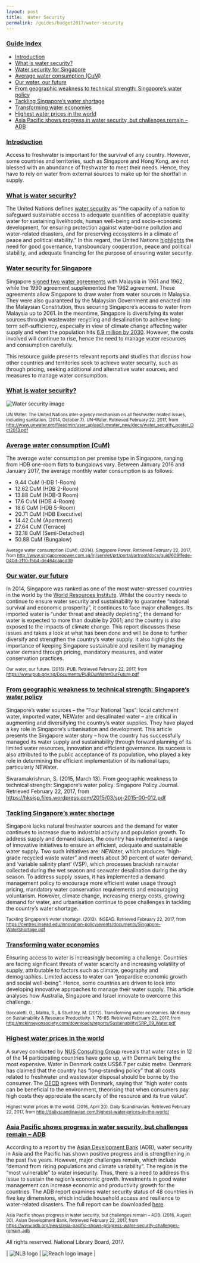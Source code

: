```yaml
---
layout: post
title:  Water Security
permalink: /guides/budget2017/water-security
---
```


### <u>Guide Index</u>

* [Introduction](#introduction)
* [What is water security?](#what-is-water-security)
* [Water security for Singapore](#water-security-for-singapore)
* [Average water consumption (CuM)](#average-water-consumption-cum)
* [Our water, our future](#our-water-our-future)
* [From geographic weakness to technical strength: Singapore’s water policy](#from-geographic-weakness-to-technical-strength-singapores-water-policy)
* [Tackling Singapore’s water shortage](#tackling-singapores-water-shortage)
* [Transforming water economies](#transforming-water-economies)
* [Highest water prices in the world](#highest-water-prices-in-the-world)
* [Asia Pacific shows progress in water security, but challenges remain – ADB](#asia-pacific-shows-progress-in-water-security-but-challenges-remain-–-adb)

### <u>Introduction</u>

Access to freshwater is important for the survival of any country. However, some countries and territories, such as Singapore and Hong Kong, are not blessed with an abundance of freshwater to meet their needs. Hence, they have to rely on water from external sources to make up for the shortfall in supply.

 

### <u>What is water security?</u>

The United Nations defines [water security](http://www.unwater.org/topics/water-security/en/) as “the capacity of a nation to safeguard sustainable access to adequate quantities of acceptable quality water for sustaining livelihoods, human well-being and socio-economic development, for ensuring protection against water-borne pollution and water-related disasters, and for preserving ecosystems in a climate of peace and political stability.” In this regard, the United Nations [highlights](http://www.unwater.org/fileadmin/user_upload/unwater_new/docs/water_security_poster_Oct2013.pdf) the need for good governance, transboundary cooperation, peace and political stability, and adequate financing for the purpose of ensuring water security.

 

### <u>Water security for Singapore</u>

Singapore [signed two water agreements](https://www.mfa.gov.sg/content/mfa/media_centre/special_events/water.html) with Malaysia in 1961 and 1962, while the 1990 agreement supplemented the 1962 agreement. These agreements allow Singapore to draw water from water sources in Malaysia. They were also guaranteed by the Malaysian Government and enacted into the Malaysian Constitution, thus securing Singapore’s access to water from Malaysia up to 2061. In the meantime, Singapore is diversifying its water sources through wastewater recycling and desalination to achieve long-term self-sufficiency, especially in view of climate change affecting water supply and when the population hits [6.9 million by 2030](http://www.straitstimes.com/singapore/singapores-population-could-hit-69m-by-2030-0). However, the costs involved will continue to rise, hence the need to manage water resources and consumption carefully.

This resource guide presents relevant reports and studies that discuss how other countries and territories seek to achieve water security, such as through pricing, seeking additional and alternative water sources, and measures to manage water consumption.

 

### <u>What is water security?</u>

![Water security image](/images/guides/budget2017/Water-Security.jpg)

<small>UN Water: The United Nations inter-agency mechanism on all freshwater related issues, including sanitation. (2014, October 7). UN-Water. Retrieved February 22, 2017, from http://www.unwater.org/fileadmin/user_upload/unwater_new/docs/water_security_poster_Oct2013.pdf</small>
 

### <u>Average water consumption (CuM)</u>

The average water consumption per premise type in Singapore, ranging from HDB one-room flats to bungalows vary. Between January 2016 and January 2017, the average monthly water consumption is as follows:

* 9.44 CuM (HDB 1-Room)
* 12.62 CuM (HDB 2-Room)
* 13.88 CuM (HDB-3 Room)
* 17.6 CuM (HDB 4-Room)
* 18.6 CuM (HDB 5-Room)
* 20.71 CuM (HDB Executive)
* 14.42 CuM (Apartment)
* 27.64 CuM (Terrace)
* 32.18 CuM (Semi-Detached)
* 50.88 CuM (Bungalow)

<small>Average water consumption (CuM). (2014). Singapore Power. Retrieved February 22, 2017, from
http://www.singaporepower.com.sg/irj/servlet/prt/portal/prtroot/docs/guid/609ffede-040d-2f10-f5b4-de464caacd39</small>
 

### <u>Our water, our future</u>

In 2014, Singapore was ranked as one of the most water-stressed countries in the world by the [World Resources Institute](http://www.wri.org/blog/2013/12/world%E2%80%99s-36-most-water-stressed-countries). Whilst the country needs to continue to ensure water security and sustainability to guarantee “national survival and economic prosperity”, it continues to face major challenges. Its imported water is “under threat and steadily depleting”; the demand for water is expected to more than double by 2061; and the country is also exposed to the impacts of climate change. This report discusses these issues and takes a look at what has been done and will be done to further diversify and strengthen the country’s water supply. It also highlights the importance of keeping Singapore sustainable and resilient by managing water demand through pricing, mandatory measures, and water conservation practices.

<small>Our water, our future. (2016). PUB. Retrieved February 22, 2017, from
https://www.pub.gov.sg/Documents/PUBOurWaterOurFuture.pdf</small>
 

### <u>From geographic weakness to technical strength: Singapore’s water policy</u>

Singapore’s water sources – the “Four National Taps”: local catchment water, imported water, NEWater and desalinated water – are critical in augmenting and diversifying the country’s water supplies. They have played a key role in Singapore’s urbanisation and development. This article presents the Singapore water story – how the country has successfully managed its water supply and sustainability through forward planning of its limited water resources, innovation and efficient governance. Its success is also attributed to the public acceptance of its population, who played a key role in determining the efficient implementation of its national taps, particularly NEWater.

Sivaramakrishnan, S. (2015, March 13). From geographic weakness to technical strength: Singapore’s water policy. Singapore Policy Journal. Retrieved February 22, 2017, from
https://hksjsp.files.wordpress.com/2015/03/spj-2015-00-012.pdf
 

### <u>Tackling Singapore’s water shortage</u>

Singapore lacks natural freshwater sources and the demand for water continues to increase due to industrial activity and population growth. To address supply and demand issues, the country has implemented a range of innovative initiatives to ensure an efficient, adequate and sustainable water supply. Two such initiatives are: NEWater, which produces “high-grade recycled waste water” and meets about 30 percent of water demand; and ‘variable salinity plant’ (VSP), which processes brackish rainwater collected during the wet season and seawater desalination during the dry season. To address supply issues, it has implemented a demand management policy to encourage more efficient water usage through pricing, mandatory water conservation requirements and encouraging voluntarism. However, climate change, increasing energy costs, growing demand for water, and urbanisation continue to pose challenges in tackling the country’s water shortage.

<small>Tackling Singapore’s water shortage. (2013). INSEAD. Retrieved February 22, 2017, from
https://centres.insead.edu/innovation-policy/events/documents/Singapore-WaterShortage.pdf</small>
 

### <u>Transforming water economies</u>

Ensuring access to water is increasingly becoming a challenge. Countries are facing significant threats of water scarcity and increasing volatility of supply, attributable to factors such as climate, geography and demographics. Limited access to water can “jeopardise economic growth and social well-being”. Hence, some countries are driven to look into developing innovative approaches to manage their water supply. This article analyses how Australia, Singapore and Israel innovate to overcome this challenge.

<small>Boccaletti, G., Maitra, S., & Stuchtey, M. (2012). Transforming water economies. McKinsey on Sustainability & Resource Productivity. 1: 76-85. Retrieved February 22, 2017, from
http://mckinseyonsociety.com/downloads/reports/Sustainability/SRP_09_Water.pdf</small>
 

### <u>Highest water prices in the world</u>

A survey conducted by [NUS Consulting Group](http://www.nusconsulting.com/) reveals that water rates in 12 of the 14 participating countries have gone up, with Denmark being the most expensive. Water in Denmark costs US$6.7 per cubic metre. Denmark has claimed that the country has “long-standing policy” that all costs related to freshwater and wastewater disposal should be borne by the consumer. The [OECD](https://www.oecd.org/) agrees with Denmark, saying that “high water costs can be beneficial to the environment, theorising that when consumers pay high costs they appreciate the scarcity of the resource and its true value”.

<small>Highest water prices in the world. (2016, April 20). Daily Scandinavian. Retrieved February 22, 2017, from
http://dailyscandinavian.com/highest-water-prices-in-the-world/</small>
 

### <u>Asia Pacific shows progress in water security, but challenges remain – ADB</u>

According to a report by the [Asian Development Bank](https://www.adb.org/) (ADB), water security in Asia and the Pacific has shown positive progress and is strengthening in the past five years. However, major challenges remain, which include “demand from rising populations and climate variability”. The region is the “most vulnerable” to water insecurity. Thus, there is a need to address this issue to sustain the region’s economic growth. Investments in good water management can increase economic and productivity growth for the countries. The ADB report examines water security status of 48 countries in five key dimensions, which include household access and resilience to water-related disasters. The full report can be downloaded [here](https://www.adb.org/sites/default/files/publication/189411/awdo-2016.pdf).

<small>Asia Pacific shows progress in water security, but challenges remain – ADB. (2016, August 30). Asian Development Bank. Retrieved February 22, 2017, from
https://www.adb.org/news/asia-pacific-shows-progress-water-security-challenges-remain-adb</small>
 

All rights reserved. National Library Board, 2017.

| ![NLB logo](/images/guides/budget2017/NLB-Logo.jpg) | ![Reach logo image](/images/guides/budget2017/Reach-Logo.jpg) |